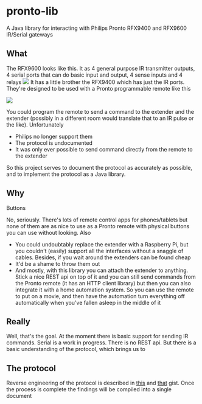 # pronto-lib
A Java library for interacting with Philips Pronto RFX9400 and RFX9600 IR/Serial gateways

## What
The RFX9600 looks like this. It as 4 general purpose IR transmitter outputs, 4 serial ports that can do basic input and output, 4 sense inputs and 4 relays
![](https://images.philips.com/is/image/PhilipsConsumer/RFX9600_79-RTP-global-001?$jpglarge$&hei=500)
It has a little brother the RFX9400 which has just the IR ports. They're designed to be used with a Pronto programmable remote like this

![](https://images.philips.com/is/image/PhilipsConsumer/TSU9600_79-RTP-global-001?$jpglarge$&hei=500)

You could program the remote to send a command to the extender and the extender (possibly in a different room would translate that to an IR pulse or the like). Unfortunately

* Philips no longer support them
* The protocol is undocumented
* It was only ever possible to send command directly from the remote to the extender

So this project serves to document the protocol as accurately as possible, and to implement the protocol as a Java library.

## Why
Buttons

No, seriously. There's lots of remote control apps for phones/tablets but none of them are as nice to use as a Pronto remote with physical buttons you can use without looking. Also

* You could undoubtably replace the extender with a Raspberry Pi, but you couldn't (easily) support all the interfaces without a snaggle of cables. Besides, if you wait around the extenders can be found cheap
* It'd be a shame to throw them out
* And mostly, with this library you can attach the extender to anything. Stick a nice REST api on top of it and you can still send commands from the Pronto remote (it has an HTTP client library) but then you can also integrate it with a home automation system. So you can use the remote to put on a movie, and then have the automation turn everything off automatically when you've fallen asleep in the middle of it

## Really
Well, that's the goal. At the moment there is basic support for sending IR commands. Serial is a work in progress. There is no REST api. But there is a basic understanding of the protocol, which brings us to

## The protocol
Reverse engineering of the protocol is described in [this](https://gist.github.com/petergeraghty/666c52d8215c7f56429d) and [that](https://gist.github.com/petergeraghty/3b430fe1dbf31f22a7e0) gist. Once the process is complete the findings will be compiled into a single document
